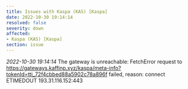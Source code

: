 ```yaml
---
title: Issues with Kaspa (KAS) [Kaspa]
date: 2022-10-30 19:14:14
resolved: false
severity: down
affected:
- Kaspa (KAS) [Kaspa]
section: issue
---
```


*2022-10-30 19:14:14* The gateway is unreachable: FetchError request to https://gateways.kaffinp.xyz/kaspa/meta-info?tokenId=tti_72f4cbbed88a5902c78a896f failed, reason: connect ETIMEDOUT 193.31.116.152:443